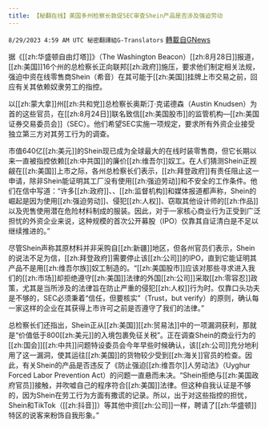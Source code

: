 ```yaml
---
title: 【秘翻在线】美国多州检察长敦促SEC审查Shein产品是否涉及强迫劳动
---
```

`8/29/2023 4:59 AM UTC 秘密翻譯組G-Translators` [轉載自GNews](https://gnews.org/articles/1613294)

据《[[zh:华盛顿自由灯塔]]》（The Washington Beacon）[[zh:8月28日]]报道，[[zh:美国]]16个州的总检察长正向联邦[[zh:政府]]施压，要求他们制定相关法规，强迫中资在线零售商Shein（希音）在其可能于[[zh:美国]]挂牌上市交易之前，回应有关其依赖奴隶劳工的指控。

以[[zh:蒙大拿]]州[[zh:共和党]]总检察长奥斯汀·克诺德森（Austin Knudsen）为首的这些官员，在[[zh:8月24日]]联名致信[[zh:美国股市]]的监管机构—[[zh:美国证券交易委员会]]（SEC）。他们希望SEC实施一项规定，要求所有外资企业接受独立第三方对其劳工行为的调查。

市值640亿[[zh:美元]]的Shein现已成为全球最大的在线时装零售商，但它长期以来一直被指控依赖[[zh:中共国]]的廉价[[zh:维吾尔]]奴工。在人们猜测Shein正觊觎在[[zh:美国]]上市之际，各州总检察长们表示，[[zh:拜登政府]]有责任阻止这一申请，除非Shein能证明其工厂没有使用[[zh:强迫劳动]]和不安全的工作条件。他们在信中写道：“许多[[zh:政府]]、、[[zh:监督机构]]和媒体报道都声称，Shein的崛起是因为使用[[zh:强迫劳动]]、侵犯[[zh:人权]]、窃取其他设计师的[[zh:作品]]以及兜售使用潜在危险材料制成的服装。因此，对于一家核心商业行为正受到广泛担忧的外资企业来说，这种规模的首次公开募股（IPO）仅靠其自证清白是不足以继续推进的。”

尽管Shein声称其原材料并非采购自[[zh:新疆]]地区，但各州官员们表示，Shein的说法不足为信，[[zh:拜登政府]]需要停止该[[zh:公司]]的IPO，直到它能证明其产品不是用[[zh:维吾尔族]]奴工制造的。“[[zh:美国股市]]应该对那些寻求进入我们的[[zh:市场]]却拒绝遵守[[zh:美国]]法律的外国[[zh:公司]]采取[[zh:零容忍]]政策，尤其是当所涉及的法律旨在防止严重的侵犯[[zh:人权]]行为时。仅靠口头功夫是不够的，SEC必须秉着“信任，但要核实”（Trust，but verify）的原则，确认每一家这样的企业在其获得上市许可之前是否遵守了我们的法律。”

总检察长们还指出，Shein正从[[zh:美国]][[zh:贸易法]]中的一项漏洞获利，那就是“价值低于800[[zh:美元]]的入境包裹免征关税”。正在调查Shein的商业行为的[[zh:国会]][[zh:中共]]问题特设委员会今年早些时候确认，该[[zh:公司]]充分地利用了这一漏洞，使其运往[[zh:美国]]的货物较少受到[[zh:海关]]官员的检查。因此，有关Shein的产品是否违反了《防止强迫[[zh:维吾尔]]人劳动法》（Uyghur Forced Labor Prevention Act）的问题一直悬而未决。“Shein拒绝与[[zh:美国政府官员]]接触，并吹嘘自己的程序符合[[zh:美国]]法律。但这种自我认证是不够的，因为Shein在劳工行为方面有撒谎的记录。所以，出于对这些指控的担忧，Shein和TikTok（[[zh:抖音]]）等其他中资[[zh:公司]]一样，聘请了[[zh:华盛顿]]特区的说客来粉饰自我形象。”
